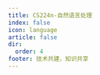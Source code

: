 ```yaml
---
title: CS224n-自然语言处理
index: false
icon: language
article: false
dir:
  order: 4
footer: 技术共建，知识共享  
---
```


<Catalog />
